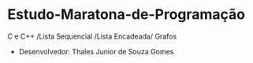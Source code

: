 # Estudo-Maratona-de-Programação
 C e C++
 /Lista Sequencial
 /Lista Encadeada/
 Grafos
 - Desenvolvedor: Thales Junior de Souza Gomes
